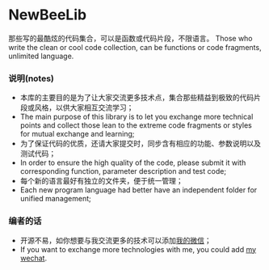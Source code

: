# NewBeeLib
那些写的最酷炫的代码集合，可以是函数或代码片段，不限语言。
Those who write the clean or cool code collection, can be functions or code fragments, unlimited language.

### 说明(notes)
+ 本库的主要目的是为了让大家交流更多技术点，集合那些精益到极致的代码片段或风格，以供大家相互交流学习；
+ The main purpose of this library is to let you exchange more technical points and collect those lean to the extreme code fragments or styles for mutual exchange and learning;
+ 为了保证代码的优质，还请大家提交时，同步含有相应的功能、参数说明以及测试代码；
+ In order to ensure the high quality of the code, please submit it with corresponding function, parameter description and test code;
+ 每个新的语言最好有独立的文件夹，便于统一管理；
+ Each new program language had better have an independent folder for unified management;

### 编者的话
+ 开源不易，如你想要与我交流更多的技术可以添加[我的微信](images/wechat-author.jpg)；
+ If you want to exchange more technologies with me, you could add [my wechat](images/wechat-author.jpg).
